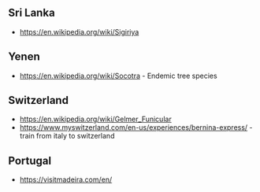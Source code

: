 ## Sri Lanka

- https://en.wikipedia.org/wiki/Sigiriya


## Yenen
- https://en.wikipedia.org/wiki/Socotra - Endemic tree species

## Switzerland
- https://en.wikipedia.org/wiki/Gelmer_Funicular
- https://www.myswitzerland.com/en-us/experiences/bernina-express/ - train from italy to switzerland

## Portugal

- https://visitmadeira.com/en/